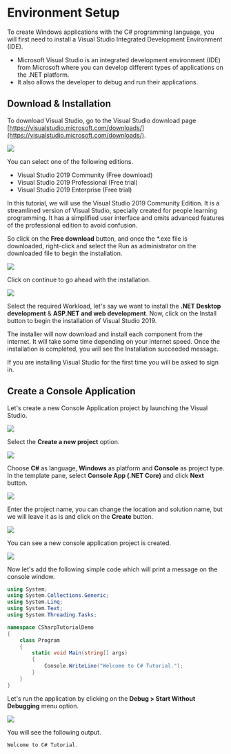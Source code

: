 ﻿---
PermaID: 100001
Name: Environment Setup
---

# Environment Setup

To create Windows applications with the C# programming language, you will first need to install a Visual Studio Integrated Development Environment (IDE). 

 - Microsoft Visual Studio is an integrated development environment (IDE) from Microsoft where you can develop different types of applications on the .NET platform. 
 - It also allows the developer to debug and run their applications.

## Download & Installation

To download Visual Studio, go to the Visual Studio download page [https://visualstudio.microsoft.com/downloads/](https://visualstudio.microsoft.com/downloads/).

<img src="/images/setup-1.png">

You can select one of the following editions.

 - Visual Studio 2019 Community (Free download)
 - Visual Studio 2019 Professional (Free trial)
 - Visual Studio 2019 Enterprise (Free trial)

In this tutorial, we will use the Visual Studio 2019 Community Edition. It is a streamlined version of Visual Studio, specially created for people learning programming. It has a simplified user interface and omits advanced features of the professional edition to avoid confusion. 

So click on the **Free download** button, and once the *.exe file is downloaded, right-click and select the Run as administrator on the downloaded file to begin the installation.

<img src="/images/setup-2.png">

Click on continue to go ahead with the installation. 

<img src="/images/setup-3.png">

Select the required Workload, let's say we want to install the **.NET Desktop development** & **ASP.NET and web development**. Now, click on the Install button to begin the installation of Visual Studio 2019.

The installer will now download and install each component from the internet. It will take some time depending on your internet speed. Once the installation is completed, you will see the Installation succeeded message.

If you are installing Visual Studio for the first time you will be asked to sign in.

## Create a Console Application

Let's create a new Console Application project by launching the Visual Studio.

<img src="/images/setup-4.png">

Select the **Create a new project** option.

<img src="/images/setup-5.png">

Choose **C#** as language, **Windows** as platform and **Console** as project type. In the template pane, select **Console App (.NET Core)** and click **Next** button.

<img src="/images/setup-6.png">

Enter the project name, you can change the location and solution name, but we will leave it as is and click on the **Create** button.  

<img src="/images/setup-6.png">

You can see a new console application project is created. 

<img src="/images/setup-7.png">

Now let's add the following simple code which will print a message on the console window.

```csharp
using System;
using System.Collections.Generic;
using System.Linq;
using System.Text;
using System.Threading.Tasks;

namespace CSharpTutorialDemo
{
    class Program
    {
        static void Main(string[] args)
        {
            Console.WriteLine("Welcome to C# Tutorial.");
        }
    }
}
```

Let's run the application by clicking on the **Debug > Start Without Debugging** menu option. 

<img src="/images/setup-8.png">

You will see the following output.

```csharp
Welcome to C# Tutorial.
```